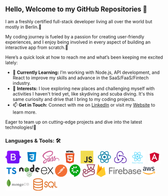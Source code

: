 <!--

- 🔭 I’m currently working on ...
- 🌱 I’m currently learning ...
- 👯 I’m looking to collaborate on ...
- 🤔 I’m looking for help with ...
- 💬 Ask me about ...
- 📫 How to reach me: ...
- 😄 Pronouns: ...
- ⚡ Fun fact: ...
-->

## Hello, Welcome to my GitHub Repositories 👋


I am a freshly certified full-stack developer living all over the world but mostly in Berlin.💚

My coding journey is fueled by a passion for creating user-friendly experiences, and I enjoy being involved in every aspect of building an interactive app from scratch.🔅


Here’s a quick look at how to reach me and what’s been keeping me excited lately:

- 🌱 **Currently Learning:** I’m working with Node.js, API development, and React to improve my skills and advance in the SaaS/FaaS/Fintech industry.
- 🎵 **Interests:** I love exploring new places and challenging myself with activities I haven't tried yet, like skydiving and scuba diving. It's this same curiosity and drive that I bring to my coding projects.
- 📫 **Get in Touch:** Connect with me on [LinkedIn](https://www.linkedin.com/in/alina-leinweber/) or visit my [Website](https://alinalein.github.io/portfolio_beta/) to learn more.

Eager to team up on cutting-edge projects and dive into the latest technologies!👯


### Languages & Tools: 🛠️

<p>
  <img src="https://raw.githubusercontent.com/alinalein/alinalein/refs/heads/main/svgs/Bootstrap.svg" alt="Bootstrap"  height="40" style="margin-right: 10px;"/>
  <img src="https://raw.githubusercontent.com/alinalein/alinalein/refs/heads/main/svgs/CSS.svg" alt="CSS"  height="40" style="margin-right: 10px;"/>
    <img src="https://raw.githubusercontent.com/alinalein/alinalein/refs/heads/main/svgs/sass-1.svg" alt="SASS"  height="40" style="margin-right: 10px;"/>
   <img src="https://raw.githubusercontent.com/alinalein/alinalein/refs/heads/main/svgs/HTML5.svg" alt="HTML"  height="40" style="margin-right: 10px;"/>
   <img src="https://raw.githubusercontent.com/alinalein/alinalein/refs/heads/main/svgs/JavaScript.svg" alt="JavaScript"  height="40" style="margin-right: 10px;"/>
     <img src="https://raw.githubusercontent.com/alinalein/alinalein/refs/heads/main/svgs/React.svg" alt="React"  height="40" style="margin-right: 5px;"/>
        <img src="https://raw.githubusercontent.com/alinalein/alinalein/refs/heads/main/svgs/Redux.svg" alt="Redux"  height="40" style="margin-right: 5px;"/>
        <img src="https://raw.githubusercontent.com/alinalein/alinalein/refs/heads/main/svgs/ReactNative.svg" alt="ReactNative"  height="40" style="margin-right: 5px;"/>
    <img src="https://raw.githubusercontent.com/alinalein/alinalein/refs/heads/main/svgs/Angular.svg" alt="Angular"  height="40" style="margin-right: 5px;"/>
     <img src="https://raw.githubusercontent.com/alinalein/alinalein/refs/heads/main/svgs/Typescript.svg" alt="Typescript"  height="40"/>
        <img src="https://raw.githubusercontent.com/alinalein/alinalein/refs/heads/main/svgs/Node_js.svg" alt="Node"  height="40"/>
    <img src="https://raw.githubusercontent.com/alinalein/alinalein/refs/heads/main/svgs/Express.svg" alt="Express" height="40"/>
          <img src="https://raw.githubusercontent.com/alinalein/alinalein/refs/heads/main/svgs/Postman.svg" alt="Postman"  height="40"/>
 <img src="https://raw.githubusercontent.com/alinalein/alinalein/refs/heads/main/svgs/Cucumber.svg" alt="Cucumber" height="40"/>
    <img src="https://raw.githubusercontent.com/alinalein/alinalein/refs/heads/main/svgs/Jest.svg" alt="Jest"  height="40"/>
   <img src="https://raw.githubusercontent.com/alinalein/alinalein/refs/heads/main/svgs/Firebase.svg" alt="Firebase" height="40"/>
<img src="https://raw.githubusercontent.com/alinalein/alinalein/refs/heads/main/svgs/AWS.svg" alt="AWS"  height="40"/>
    <img src="https://raw.githubusercontent.com/alinalein/alinalein/refs/heads/main/svgs/MongoDB.svg" alt="MongoBD"  height="40"/>
   <img src="https://raw.githubusercontent.com/alinalein/alinalein/refs/heads/main/svgs/Sql.svg" alt="SQL"  height="40"/>
</p>


